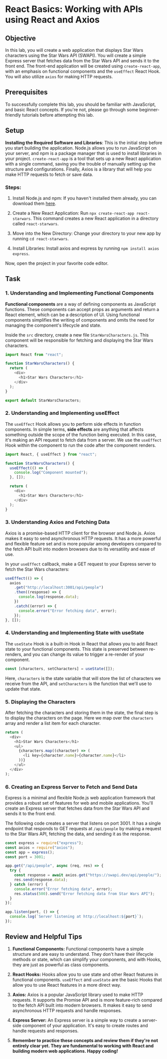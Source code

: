 # React Basics: Working with APIs using React and Axios

## Objective

In this lab, you will create a web application that displays Star Wars characters using the Star Wars API (SWAPI). You will create a simple Express server that fetches data from the Star Wars API and sends it to the front end. The front-end application will be created using `create-react-app`, with an emphasis on functional components and the `useEffect` React Hook. You will also utilize `axios` for making HTTP requests.

## Prerequisites

To successfully complete this lab, you should be familiar with JavaScript, and basic React concepts. If you're not, please go through some beginner-friendly tutorials before attempting this lab.

## Setup

**Installing the Required Software and Libraries**: This is the initial step before you start building the application. Node.js allows you to run JavaScript on your server, and npm is a package manager that is used to install libraries in your project. `create-react-app` is a tool that sets up a new React application with a single command, saving you the trouble of manually setting up the structure and configurations. Finally, Axios is a library that will help you make HTTP requests to fetch or save data.

### Steps:

1. Install Node.js and npm: If you haven't installed them already, you can download them [here](https://nodejs.org/).

2. Create a New React Application: Run `npx create-react-app react-starwars`. This command creates a new React application in a directory called `react-starwars`.

3. Move into the New Directory: Change your directory to your new app by running `cd react-starwars`.

4. Install Libraries: Install axios and express by running `npm install axios express`.

Now, open the project in your favorite code editor.

## Task

### 1. Understanding and Implementing Functional Components

**Functional components** are a way of defining components as JavaScript functions. These components can accept props as arguments and return a React element, which can be a description of UI. Using functional components simplifies the writing of components and omits the need for managing the component's lifecycle and state.

Inside the `src` directory, create a new file `StarWarsCharacters.js`. This component will be responsible for fetching and displaying the Star Wars characters.

```javascript
import React from "react";

function StarWarsCharacters() {
  return (
    <div>
      <h1>Star Wars Characters</h1>
    </div>
  );
}

export default StarWarsCharacters;
```

### 2. Understanding and Implementing useEffect

The `useEffect` Hook allows you to perform side effects in function components. In simple terms, **side effects** are anything that affects something outside the scope of the function being executed. In this case, it's making an API request to fetch data from a server. We use the `useEffect` Hook within the component to run the code after the component renders.

```javascript
import React, { useEffect } from "react";

function StarWarsCharacters() {
  useEffect(() => {
    console.log("Component mounted");
  }, []);

  return (
    <div>
      <h1>Star Wars Characters</h1>
    </div>
  );
}
```

### 3. Understanding Axios and Fetching Data

Axios is a promise-based HTTP client for the browser and Node.js. Axios makes it easy to send asynchronous HTTP requests. It has a more powerful and flexible feature set and is more popular among developers compared to the fetch API built into modern browsers due to its versatility and ease of use.

In your `useEffect` callback, make a GET request to your Express server to fetch the Star Wars characters:

```javascript
useEffect(() => {
  axios
    .get("http://localhost:3001/api/people")
    .then((response) => {
      console.log(response.data);
    })
    .catch((error) => {
      console.error("Error fetching data", error);
    });
}, []);
```

### 4. Understanding and Implementing State with useState

The `useState` Hook is a built-in Hook in React that allows you to add React state to your functional components. This state is preserved between re-renders, and you can change its value to trigger a re-render of your component.

```javascript
const [characters, setCharacters] = useState([]);
```

Here, `characters` is the state variable that will store the list of characters we receive from the API, and `setCharacters` is the function that we'll use to update that state.

### 5. Displaying the Characters

After fetching the characters and storing them in the state, the final step is to display the characters on the page. Here we map over the `characters` array and render a list item for each character.

```javascript
return (
  <div>
    <h1>Star Wars Characters</h1>
    <ul>
      {characters.map((character) => (
        <li key={character.name}>{character.name}</li>
      ))}
    </ul>
  </div>
);
```

### 6. Creating an Express Server to Fetch and Send Data

Express is a minimal and flexible Node.js web application framework that provides a robust set of features for web and mobile applications. You'll create an Express server that fetches data from the Star Wars API and sends it to the front end.

The following code creates a server that listens on port 3001. It has a single endpoint that responds to GET requests at `/api/people` by making a request to the Star Wars API, fetching the data, and sending it as the response.

```javascript
const express = require("express");
const axios = require("axios");
const app = express();
const port = 3001;

app.get("/api/people", async (req, res) => {
  try {
    const response = await axios.get("https://swapi.dev/api/people/");
    res.send(response.data);
  } catch (error) {
    console.error("Error fetching data", error);
    res.status(500).send("Error fetching data from Star Wars API");
  }
});

app.listen(port, () => {
  console.log(`Server listening at http://localhost:${port}`);
});
```

## Review and Helpful Tips

1. **Functional Components:** Functional components have a simple structure and are easy to understand. They don't have their lifecycle methods or state, which can simplify your components, and with Hooks, they are just as powerful as class components.

2. **React Hooks:** Hooks allow you to use state and other React features in functional components. `useEffect` and `useState` are the basic Hooks that allow you to use React features in a more direct way.

3. **Axios:** Axios is a popular JavaScript library used to make HTTP requests. It supports the Promise API and is more feature-rich compared to the fetch API built into modern browsers. It makes it easy to send asynchronous HTTP requests and handle responses.

4. **Express Server:** An Express server is a simple way to create a server-side component of your application. It's easy to create routes and handle requests and responses.

5. **Remember to practice these concepts and review them if they're not entirely clear yet. They are fundamental to working with React and building modern web applications. Happy coding!**
